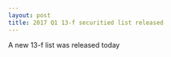 ```yaml
---
layout: post
title: 2017 Q1 13-f securitied list released
---
```

A new 13-f list was released today

    